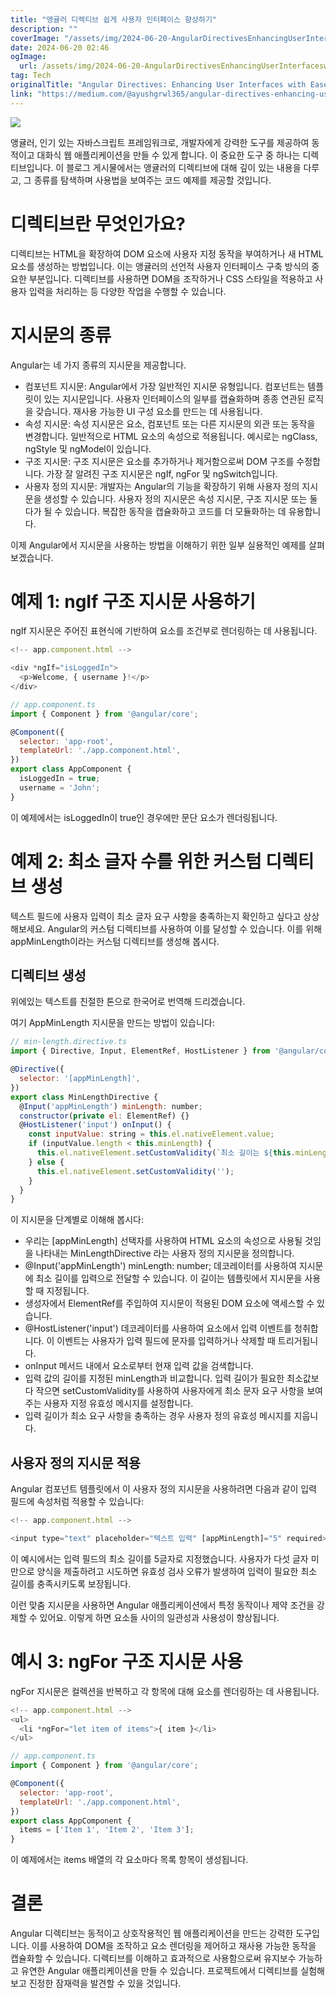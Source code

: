 ```yaml
---
title: "앵귤러 디렉티브 쉽게 사용자 인터페이스 향상하기"
description: ""
coverImage: "/assets/img/2024-06-20-AngularDirectivesEnhancingUserInterfaceswithEase_0.png"
date: 2024-06-20 02:46
ogImage: 
  url: /assets/img/2024-06-20-AngularDirectivesEnhancingUserInterfaceswithEase_0.png
tag: Tech
originalTitle: "Angular Directives: Enhancing User Interfaces with Ease"
link: "https://medium.com/@ayushgrwl365/angular-directives-enhancing-user-interfaces-with-ease-bb99d74e69cd"
---
```



<img src="/assets/img/2024-06-20-AngularDirectivesEnhancingUserInterfaceswithEase_0.png" />

앵귤러, 인기 있는 자바스크립트 프레임워크로, 개발자에게 강력한 도구를 제공하여 동적이고 대화식 웹 애플리케이션을 만들 수 있게 합니다. 이 중요한 도구 중 하나는 디렉티브입니다. 이 블로그 게시물에서는 앵귤러의 디렉티브에 대해 깊이 있는 내용을 다루고, 그 종류를 탐색하며 사용법을 보여주는 코드 예제를 제공할 것입니다.

# 디렉티브란 무엇인가요?

디렉티브는 HTML을 확장하여 DOM 요소에 사용자 지정 동작을 부여하거나 새 HTML 요소를 생성하는 방법입니다. 이는 앵귤러의 선언적 사용자 인터페이스 구축 방식의 중요한 부분입니다. 디렉티브를 사용하면 DOM을 조작하거나 CSS 스타일을 적용하고 사용자 입력을 처리하는 등 다양한 작업을 수행할 수 있습니다.

<div class="content-ad"></div>

# 지시문의 종류

Angular는 네 가지 종류의 지시문을 제공합니다.

- 컴포넌트 지시문: Angular에서 가장 일반적인 지시문 유형입니다. 컴포넌트는 템플릿이 있는 지시문입니다. 사용자 인터페이스의 일부를 캡슐화하며 종종 연관된 로직을 갖습니다. 재사용 가능한 UI 구성 요소를 만드는 데 사용됩니다.
- 속성 지시문: 속성 지시문은 요소, 컴포넌트 또는 다른 지시문의 외관 또는 동작을 변경합니다. 일반적으로 HTML 요소의 속성으로 적용됩니다. 예시로는 ngClass, ngStyle 및 ngModel이 있습니다.
- 구조 지시문: 구조 지시문은 요소를 추가하거나 제거함으로써 DOM 구조를 수정합니다. 가장 잘 알려진 구조 지시문은 ngIf, ngFor 및 ngSwitch입니다.
- 사용자 정의 지시문: 개발자는 Angular의 기능을 확장하기 위해 사용자 정의 지시문을 생성할 수 있습니다. 사용자 정의 지시문은 속성 지시문, 구조 지시문 또는 둘 다가 될 수 있습니다. 복잡한 동작을 캡슐화하고 코드를 더 모듈화하는 데 유용합니다.

이제 Angular에서 지시문을 사용하는 방법을 이해하기 위한 일부 실용적인 예제를 살펴보겠습니다.

<div class="content-ad"></div>

# 예제 1: ngIf 구조 지시문 사용하기

ngIf 지시문은 주어진 표현식에 기반하여 요소를 조건부로 렌더링하는 데 사용됩니다.

```js
<!-- app.component.html -->

<div *ngIf="isLoggedIn">
  <p>Welcome, { username }!</p>
</div>
```

```js
// app.component.ts
import { Component } from '@angular/core';

@Component({
  selector: 'app-root',
  templateUrl: './app.component.html',
})
export class AppComponent {
  isLoggedIn = true;
  username = 'John';
}
```

<div class="content-ad"></div>

이 예제에서는 isLoggedIn이 true인 경우에만 문단 요소가 렌더링됩니다.

# 예제 2: 최소 글자 수를 위한 커스텀 디렉티브 생성

텍스트 필드에 사용자 입력이 최소 글자 요구 사항을 충족하는지 확인하고 싶다고 상상해보세요. Angular의 커스텀 디렉티브를 사용하여 이를 달성할 수 있습니다. 이를 위해 appMinLength이라는 커스텀 디렉티브를 생성해 봅시다.

## 디렉티브 생성

<div class="content-ad"></div>

위에있는 텍스트를 친절한 톤으로 한국어로 번역해 드리겠습니다.

여기 AppMinLength 지시문을 만드는 방법이 있습니다:

```js
// min-length.directive.ts
import { Directive, Input, ElementRef, HostListener } from '@angular/core';

@Directive({
  selector: '[appMinLength]',
})
export class MinLengthDirective {
  @Input('appMinLength') minLength: number;
  constructor(private el: ElementRef) {}
  @HostListener('input') onInput() {
    const inputValue: string = this.el.nativeElement.value;
    if (inputValue.length < this.minLength) {
      this.el.nativeElement.setCustomValidity(`최소 길이는 ${this.minLength}자여야 합니다.`);
    } else {
      this.el.nativeElement.setCustomValidity('');
    }
  }
}
```

이 지시문을 단계별로 이해해 봅시다:

- 우리는 [appMinLength] 선택자를 사용하여 HTML 요소의 속성으로 사용될 것임을 나타내는 MinLengthDirective 라는 사용자 정의 지시문을 정의합니다.
- @Input('appMinLength') minLength: number; 데코레이터를 사용하여 지시문에 최소 길이를 입력으로 전달할 수 있습니다. 이 길이는 템플릿에서 지시문을 사용할 때 지정됩니다.
- 생성자에서 ElementRef를 주입하여 지시문이 적용된 DOM 요소에 액세스할 수 있습니다.
- @HostListener('input') 데코레이터를 사용하여 요소에서 입력 이벤트를 청취합니다. 이 이벤트는 사용자가 입력 필드에 문자를 입력하거나 삭제할 때 트리거됩니다.
- onInput 메서드 내에서 요소로부터 현재 입력 값을 검색합니다.
- 입력 값의 길이를 지정된 minLength과 비교합니다. 입력 길이가 필요한 최소값보다 작으면 setCustomValidity를 사용하여 사용자에게 최소 문자 요구 사항을 보여주는 사용자 지정 유효성 메시지를 설정합니다.
- 입력 길이가 최소 요구 사항을 충족하는 경우 사용자 정의 유효성 메시지를 지웁니다.

<div class="content-ad"></div>

## 사용자 정의 지시문 적용

Angular 컴포넌트 템플릿에서 이 사용자 정의 지시문을 사용하려면 다음과 같이 입력 필드에 속성처럼 적용할 수 있습니다:

```js
<!-- app.component.html -->

<input type="text" placeholder="텍스트 입력" [appMinLength]="5" required>
```

이 예시에서는 입력 필드의 최소 길이를 5글자로 지정했습니다. 사용자가 다섯 글자 미만으로 양식을 제출하려고 시도하면 유효성 검사 오류가 발생하여 입력이 필요한 최소 길이를 충족시키도록 보장됩니다.

<div class="content-ad"></div>

이런 맞춤 지시문을 사용하면 Angular 애플리케이션에서 특정 동작이나 제약 조건을 강제할 수 있어요. 이렇게 하면 요소들 사이의 일관성과 사용성이 향상됩니다.

# 예시 3: ngFor 구조 지시문 사용

ngFor 지시문은 컬렉션을 반복하고 각 항목에 대해 요소를 렌더링하는 데 사용됩니다.

```js
<!-- app.component.html -->
<ul>
  <li *ngFor="let item of items">{ item }</li>
</ul>
```

<div class="content-ad"></div>

```js
// app.component.ts
import { Component } from '@angular/core';

@Component({
  selector: 'app-root',
  templateUrl: './app.component.html',
})
export class AppComponent {
  items = ['Item 1', 'Item 2', 'Item 3'];
}
```

이 예제에서는 items 배열의 각 요소마다 목록 항목이 생성됩니다.

# 결론

Angular 디렉티브는 동적이고 상호작용적인 웹 애플리케이션을 만드는 강력한 도구입니다. 이를 사용하여 DOM을 조작하고 요소 렌더링을 제어하고 재사용 가능한 동작을 캡슐화할 수 있습니다. 디렉티브를 이해하고 효과적으로 사용함으로써 유지보수 가능하고 유연한 Angular 애플리케이션을 만들 수 있습니다. 프로젝트에서 디렉티브를 실험해보고 진정한 잠재력을 발견할 수 있을 것입니다.
